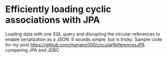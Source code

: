 # Efficiently loading cyclic associations with JPA

Loading data with one SQL query and disrupting the circular references to enable serialization as a JSON. It sounds simple, but is tricky.
Sample code for my post https://github.com/marianc000/circularReferencesJPA comparing JPA and JDBC

